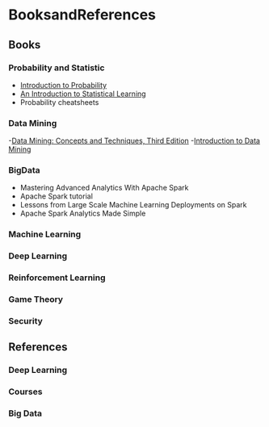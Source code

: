 # BooksandReferences
## Books
### Probability and Statistic
- [Introduction to Probability](https://www.amazon.com/gp/product/1466575573/ref=as_li_tl?ie=UTF8&camp=1789&creative=390957&creativeASIN=1466575573&linkCode=as2)
- [An Introduction to Statistical Learning](http://www-bcf.usc.edu/~gareth/ISL/data.html)
- Probability cheatsheets

### Data Mining
-[Data Mining: Concepts and Techniques, Third Edition](https://www.amazon.com/Data-Mining-Concepts-Techniques-Management/dp/0123814790)
-[Introduction to Data Mining](https://www.amazon.com/Introduction-Data-Mining-Pang-Ning-Tan/dp/0321321367)
### BigData
- Mastering Advanced Analytics With Apache Spark
- Apache Spark tutorial
- Lessons from Large Scale Machine Learning Deployments on Spark
- Apache Spark Analytics Made Simple
### Machine Learning
### Deep Learning
### Reinforcement Learning
### Game Theory
### Security

## References
### Deep Learning
### Courses
### Big Data
